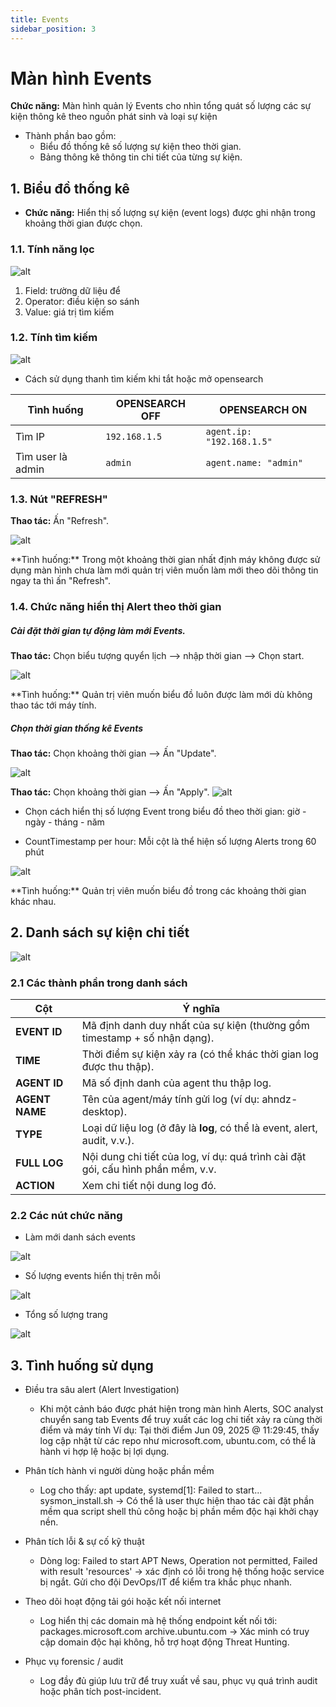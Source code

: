 ```yaml
---
title: Events
sidebar_position: 3
---
```


# Màn hình Events

**Chức năng:** Màn hình quản lý Events cho nhìn tổng quát số lượng các sự kiện thông kê theo nguồn phát sinh và loại sự kiện
- Thành phần bao gồm: 
    + Biểu đồ thống kê số lượng sự kiện theo thời gian.
    + Bảng thông kê thông tin chi tiết của từng sự kiện.

## 1. Biểu đồ thống kê

- **Chức năng:** Hiển thị số lượng sự kiện (event logs) được ghi nhận trong khoảng thời gian được chọn.

### 1.1. Tính năng lọc

![alt](/img/event-filter.png)

1. Field: trường dữ liệu để 
2. Operator: điều kiện so sánh
3. Value: giá trị tìm kiếm

### 1.2. Tính tìm kiếm

![alt](/img/events-opensearch.png)

- Cách sử dụng thanh tìm kiếm khi tắt hoặc mở opensearch

| Tình huống                             | OPENSEARCH OFF | OPENSEARCH ON                                          |
| -------------------------------------- | -------------- | -------------------------------------------------------|
| Tìm IP                                 | `192.168.1.5`  | `agent.ip: "192.168.1.5"`                              |
| Tìm user là admin                      | `admin`        | `agent.name: "admin"`                                  |

### 1.3. Nút "REFRESH" 

**Thao tác:** Ấn "Refresh".

![alt](/img/eventchartartrefresh.png)

<p> **Tình huống:** Trong một khoảng thời gian nhất định máy không được sử dụng màn hình chưa làm mới quản trị viên muốn làm mới theo dõi thông tin ngay ta thì ấn "Refresh".</p>

### 1.4. Chức năng hiển thị Alert theo thời gian
##### Cài đặt thời gian tự động làm mới Events.
**Thao tác:** Chọn biểu tượng quyển lịch --> nhập thời gian --> Chọn start.

![alt](/img/timerefreshevent.png)

<p> **Tình huống:** Quản trị viên muốn biểu đồ luôn được làm mới dù không thao tác tới máy tính.</p>

##### Chọn thời gian thống kê Events
**Thao tác:** Chọn khoảng thời gian --> Ấn "Update".

![alt](/img/selecttimeevents.png)

**Thao tác:** Chọn khoảng thời gian --> Ấn "Apply".
![alt](/img/QuichSelectTimeAlert.png)

* Chọn cách hiển thị số lượng Event trong biểu đồ theo thời gian: giờ - ngày - tháng - năm
- CountTimestamp per hour: Mỗi cột là thể hiện số lượng Alerts trong 60 phút

![alt](/img/eventstimestamp.png)

<p> **Tình huống:** Quản trị viên muốn biểu đồ trong các khoảng thời gian khác nhau.</p>

## 2. Danh sách sự kiện chi tiết

![alt](/img/eventdetial.png)

### 2.1 Các thành phần trong danh sách

| **Cột**        | **Ý nghĩa**                                                                      |
| -------------- | -------------------------------------------------------------------------------- |
| **EVENT ID**   | Mã định danh duy nhất của sự kiện (thường gồm timestamp + số nhận dạng).         |
| **TIME**       | Thời điểm sự kiện xảy ra (có thể khác thời gian log được thu thập).              |
| **AGENT ID**   | Mã số định danh của agent thu thập log.                                          |
| **AGENT NAME** | Tên của agent/máy tính gửi log (ví dụ: ahndz-desktop).                           |
| **TYPE**       | Loại dữ liệu log (ở đây là **log**, có thể là event, alert, audit, v.v.).        |
| **FULL LOG**   | Nội dung chi tiết của log, ví dụ: quá trình cài đặt gói, cấu hình phần mềm, v.v. |
| **ACTION**     | Xem chi tiết nội dung log đó.                                                    |

### 2.2 Các nút chức năng

- Làm mới danh sách events

![alt](/img/eventrefreshdetail.png)

- Số lượng events hiển thị trên mỗi 

![alt](/img/eventseachpage.png)

- Tổng số lượng trang

![alt](/img/eventcountpage.png)

## 3. Tình huống sử dụng
- Điều tra sâu alert (Alert Investigation)
    + Khi một cảnh báo được phát hiện trong màn hình Alerts, SOC analyst chuyển sang tab Events để truy xuất các log chi tiết xảy ra cùng thời điểm và máy tính Ví dụ: Tại thời điểm Jun 09, 2025 @ 11:29:45, thấy log cập nhật từ các repo như microsoft.com, ubuntu.com, có thể là hành vi hợp lệ hoặc bị lợi dụng.

- Phân tích hành vi người dùng hoặc phần mềm
    + Log cho thấy: apt update, systemd[1]: Failed to start... sysmon_install.sh → Có thể là user thực hiện thao tác cài đặt phần mềm qua script shell thủ công hoặc bị phần mềm độc hại khởi chạy nền.

- Phân tích lỗi & sự cố kỹ thuật
    + Dòng log: Failed to start APT News, Operation not permitted, Failed with result 'resources' → xác định có lỗi trong hệ thống hoặc service bị ngắt. Gửi cho đội DevOps/IT để kiểm tra khắc phục nhanh.

- Theo dõi hoạt động tải gói hoặc kết nối internet
    + Log hiển thị các domain mà hệ thống endpoint kết nối tới: packages.microsoft.com archive.ubuntu.com → Xác minh có truy cập domain độc hại không, hỗ trợ hoạt động Threat Hunting.

- Phục vụ forensic / audit
    + Log đầy đủ giúp lưu trữ để truy xuất về sau, phục vụ quá trình audit hoặc phân tích post-incident.